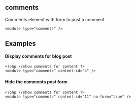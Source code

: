 ## comments

Comments element with form to post a comment

    <module type="comments" /> 

 

## Examples

#### Display comments for blog post

    <?php //show comments for content ?>
    <module type="comments" content-id="4" />

#### Hide the comments post form

    <?php //show comments for content ?>
    <module type="comments" content-id="11" no-form="true" />
 